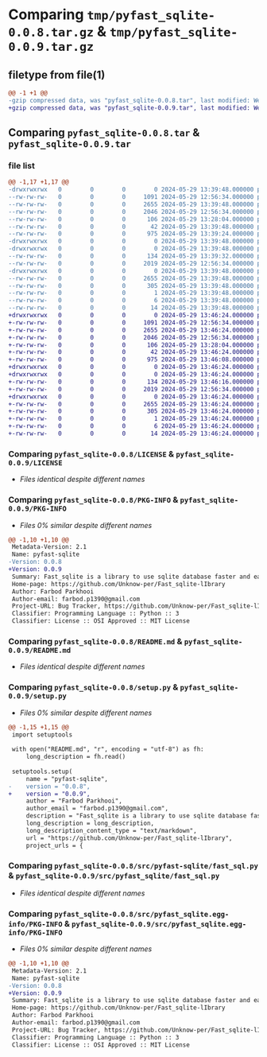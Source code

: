 # Comparing `tmp/pyfast_sqlite-0.0.8.tar.gz` & `tmp/pyfast_sqlite-0.0.9.tar.gz`

## filetype from file(1)

```diff
@@ -1 +1 @@
-gzip compressed data, was "pyfast_sqlite-0.0.8.tar", last modified: Wed May 29 13:39:47 2024, max compression
+gzip compressed data, was "pyfast_sqlite-0.0.9.tar", last modified: Wed May 29 13:46:23 2024, max compression
```

## Comparing `pyfast_sqlite-0.0.8.tar` & `pyfast_sqlite-0.0.9.tar`

### file list

```diff
@@ -1,17 +1,17 @@
-drwxrwxrwx   0        0        0        0 2024-05-29 13:39:48.000000 pyfast_sqlite-0.0.8/
--rw-rw-rw-   0        0        0     1091 2024-05-29 12:56:34.000000 pyfast_sqlite-0.0.8/LICENSE
--rw-rw-rw-   0        0        0     2655 2024-05-29 13:39:48.000000 pyfast_sqlite-0.0.8/PKG-INFO
--rw-rw-rw-   0        0        0     2046 2024-05-29 12:56:34.000000 pyfast_sqlite-0.0.8/README.md
--rw-rw-rw-   0        0        0      106 2024-05-29 13:28:04.000000 pyfast_sqlite-0.0.8/pyproject.toml
--rw-rw-rw-   0        0        0       42 2024-05-29 13:39:48.000000 pyfast_sqlite-0.0.8/setup.cfg
--rw-rw-rw-   0        0        0      975 2024-05-29 13:39:24.000000 pyfast_sqlite-0.0.8/setup.py
-drwxrwxrwx   0        0        0        0 2024-05-29 13:39:48.000000 pyfast_sqlite-0.0.8/src/
-drwxrwxrwx   0        0        0        0 2024-05-29 13:39:48.000000 pyfast_sqlite-0.0.8/src/pyfast-sqlite/
--rw-rw-rw-   0        0        0      134 2024-05-29 13:39:32.000000 pyfast_sqlite-0.0.8/src/pyfast-sqlite/__init__.py
--rw-rw-rw-   0        0        0     2019 2024-05-29 12:56:34.000000 pyfast_sqlite-0.0.8/src/pyfast-sqlite/fast_sql.py
-drwxrwxrwx   0        0        0        0 2024-05-29 13:39:48.000000 pyfast_sqlite-0.0.8/src/pyfast_sqlite.egg-info/
--rw-rw-rw-   0        0        0     2655 2024-05-29 13:39:48.000000 pyfast_sqlite-0.0.8/src/pyfast_sqlite.egg-info/PKG-INFO
--rw-rw-rw-   0        0        0      305 2024-05-29 13:39:48.000000 pyfast_sqlite-0.0.8/src/pyfast_sqlite.egg-info/SOURCES.txt
--rw-rw-rw-   0        0        0        1 2024-05-29 13:39:48.000000 pyfast_sqlite-0.0.8/src/pyfast_sqlite.egg-info/dependency_links.txt
--rw-rw-rw-   0        0        0        6 2024-05-29 13:39:48.000000 pyfast_sqlite-0.0.8/src/pyfast_sqlite.egg-info/requires.txt
--rw-rw-rw-   0        0        0       14 2024-05-29 13:39:48.000000 pyfast_sqlite-0.0.8/src/pyfast_sqlite.egg-info/top_level.txt
+drwxrwxrwx   0        0        0        0 2024-05-29 13:46:24.000000 pyfast_sqlite-0.0.9/
+-rw-rw-rw-   0        0        0     1091 2024-05-29 12:56:34.000000 pyfast_sqlite-0.0.9/LICENSE
+-rw-rw-rw-   0        0        0     2655 2024-05-29 13:46:24.000000 pyfast_sqlite-0.0.9/PKG-INFO
+-rw-rw-rw-   0        0        0     2046 2024-05-29 12:56:34.000000 pyfast_sqlite-0.0.9/README.md
+-rw-rw-rw-   0        0        0      106 2024-05-29 13:28:04.000000 pyfast_sqlite-0.0.9/pyproject.toml
+-rw-rw-rw-   0        0        0       42 2024-05-29 13:46:24.000000 pyfast_sqlite-0.0.9/setup.cfg
+-rw-rw-rw-   0        0        0      975 2024-05-29 13:46:08.000000 pyfast_sqlite-0.0.9/setup.py
+drwxrwxrwx   0        0        0        0 2024-05-29 13:46:24.000000 pyfast_sqlite-0.0.9/src/
+drwxrwxrwx   0        0        0        0 2024-05-29 13:46:24.000000 pyfast_sqlite-0.0.9/src/pyfast_sqlite/
+-rw-rw-rw-   0        0        0      134 2024-05-29 13:46:16.000000 pyfast_sqlite-0.0.9/src/pyfast_sqlite/__init__.py
+-rw-rw-rw-   0        0        0     2019 2024-05-29 12:56:34.000000 pyfast_sqlite-0.0.9/src/pyfast_sqlite/fast_sql.py
+drwxrwxrwx   0        0        0        0 2024-05-29 13:46:24.000000 pyfast_sqlite-0.0.9/src/pyfast_sqlite.egg-info/
+-rw-rw-rw-   0        0        0     2655 2024-05-29 13:46:24.000000 pyfast_sqlite-0.0.9/src/pyfast_sqlite.egg-info/PKG-INFO
+-rw-rw-rw-   0        0        0      305 2024-05-29 13:46:24.000000 pyfast_sqlite-0.0.9/src/pyfast_sqlite.egg-info/SOURCES.txt
+-rw-rw-rw-   0        0        0        1 2024-05-29 13:46:24.000000 pyfast_sqlite-0.0.9/src/pyfast_sqlite.egg-info/dependency_links.txt
+-rw-rw-rw-   0        0        0        6 2024-05-29 13:46:24.000000 pyfast_sqlite-0.0.9/src/pyfast_sqlite.egg-info/requires.txt
+-rw-rw-rw-   0        0        0       14 2024-05-29 13:46:24.000000 pyfast_sqlite-0.0.9/src/pyfast_sqlite.egg-info/top_level.txt
```

### Comparing `pyfast_sqlite-0.0.8/LICENSE` & `pyfast_sqlite-0.0.9/LICENSE`

 * *Files identical despite different names*

### Comparing `pyfast_sqlite-0.0.8/PKG-INFO` & `pyfast_sqlite-0.0.9/PKG-INFO`

 * *Files 0% similar despite different names*

```diff
@@ -1,10 +1,10 @@
 Metadata-Version: 2.1
 Name: pyfast-sqlite
-Version: 0.0.8
+Version: 0.0.9
 Summary: Fast_sqlite is a library to use sqlite database faster and easier.
 Home-page: https://github.com/Unknow-per/Fast_sqlite-lIbrary
 Author: Farbod Parkhooi
 Author-email: farbod.p1390@gmail.com
 Project-URL: Bug Tracker, https://github.com/Unknow-per/Fast_sqlite-lIbrary/~/issues
 Classifier: Programming Language :: Python :: 3
 Classifier: License :: OSI Approved :: MIT License
```

### Comparing `pyfast_sqlite-0.0.8/README.md` & `pyfast_sqlite-0.0.9/README.md`

 * *Files identical despite different names*

### Comparing `pyfast_sqlite-0.0.8/setup.py` & `pyfast_sqlite-0.0.9/setup.py`

 * *Files 0% similar despite different names*

```diff
@@ -1,15 +1,15 @@
 import setuptools
 
 with open("README.md", "r", encoding = "utf-8") as fh:
     long_description = fh.read()
 
 setuptools.setup(
     name = "pyfast-sqlite",
-    version = "0.0.8",
+    version = "0.0.9",
     author = "Farbod Parkhooi",
     author_email = "farbod.p1390@gmail.com",
     description = "Fast_sqlite is a library to use sqlite database faster and easier.",
     long_description = long_description,
     long_description_content_type = "text/markdown",
     url = "https://github.com/Unknow-per/Fast_sqlite-lIbrary",
     project_urls = {
```

### Comparing `pyfast_sqlite-0.0.8/src/pyfast-sqlite/fast_sql.py` & `pyfast_sqlite-0.0.9/src/pyfast_sqlite/fast_sql.py`

 * *Files identical despite different names*

### Comparing `pyfast_sqlite-0.0.8/src/pyfast_sqlite.egg-info/PKG-INFO` & `pyfast_sqlite-0.0.9/src/pyfast_sqlite.egg-info/PKG-INFO`

 * *Files 0% similar despite different names*

```diff
@@ -1,10 +1,10 @@
 Metadata-Version: 2.1
 Name: pyfast-sqlite
-Version: 0.0.8
+Version: 0.0.9
 Summary: Fast_sqlite is a library to use sqlite database faster and easier.
 Home-page: https://github.com/Unknow-per/Fast_sqlite-lIbrary
 Author: Farbod Parkhooi
 Author-email: farbod.p1390@gmail.com
 Project-URL: Bug Tracker, https://github.com/Unknow-per/Fast_sqlite-lIbrary/~/issues
 Classifier: Programming Language :: Python :: 3
 Classifier: License :: OSI Approved :: MIT License
```

